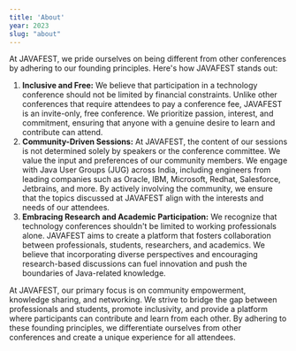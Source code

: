 ```yaml
---
title: 'About'
year: 2023
slug: "about"
---
```


At JAVAFEST, we pride ourselves on being different from other conferences by adhering to our founding principles. Here's how JAVAFEST stands out:

1. **Inclusive and Free:** We believe that participation in a technology conference should not be limited by financial constraints. Unlike other conferences that require attendees to pay a conference fee, JAVAFEST is an invite-only, free conference. We prioritize passion, interest, and commitment, ensuring that anyone with a genuine desire to learn and contribute can attend.
2. **Community-Driven Sessions:** At JAVAFEST, the content of our sessions is not determined solely by speakers or the conference committee. We value the input and preferences of our community members. We engage with Java User Groups (JUG) across India, including engineers from leading companies such as Oracle, IBM, Microsoft, Redhat, Salesforce, Jetbrains, and more. By actively involving the community, we ensure that the topics discussed at JAVAFEST align with the interests and needs of our attendees.
3. **Embracing Research and Academic Participation:** We recognize that technology conferences shouldn't be limited to working professionals alone. JAVAFEST aims to create a platform that fosters collaboration between professionals, students, researchers, and academics. We believe that incorporating diverse perspectives and encouraging research-based discussions can fuel innovation and push the boundaries of Java-related knowledge.

At JAVAFEST, our primary focus is on community empowerment, knowledge sharing, and networking. We strive to bridge the gap between professionals and students, promote inclusivity, and provide a platform where participants can contribute and learn from each other. By adhering to these founding principles, we differentiate ourselves from other conferences and create a unique experience for all attendees.